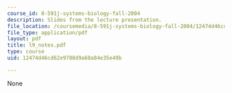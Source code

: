 ```yaml
---
course_id: 8-591j-systems-biology-fall-2004
description: Slides from the lecture presentation.
file_location: /coursemedia/8-591j-systems-biology-fall-2004/12474d46cd62e9788d9a68a84e35e49b_l9_notes.pdf
file_type: application/pdf
layout: pdf
title: l9_notes.pdf
type: course
uid: 12474d46cd62e9788d9a68a84e35e49b

---
```

None